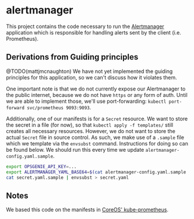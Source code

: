 # alertmanager

This project contains the code necessary to run the
[Alertmanager](https://prometheus.io/docs/alerting/alertmanager/) application
which is responsible for handling alerts sent by the client (i.e. Prometheus).

## Derivations from Guiding principles

@TODO(mattjmcnaughton) We have not yet implemented the guiding principles for
this application, so we can't discuss how it violates them.

One important note is that we do not currently expose our Alertmanager to
the public internet, because we do not have `https` or any form of auth. Until
we are able to implement those, we'll use port-forwarding: `kubectl port-forward
svc/prometheus 9093:9093`.

Additionally, one of our manifests is for a `Secret` resource. We want to store
the secret in a file (for now), so that `kubectl apply -f templates/` still
creates all necessary resources. However, we do not want to store the actual
`Secret` file in source control. As such, we make use of a `.sample` file which
we template via the `envsubst` command. Instructions for doing so can be found
below. We should run this every time we update
`alertmanager-config.yaml.sample`.

```bash
export OPSGENIE_API_KEY=...
export ALERTMANAGER_YAML_BASE64=$(cat alertmanager-config.yaml.sample | envsubst | base64 | tr -d '\n')
cat secret.yaml.sample | envsubst > secret.yaml
```

## Notes

We based this code on the manifests in [CoreOS'
kube-prometheus](https://github.com/coreos/prometheus-operator/tree/master/contrib/kube-prometheus/manifests).

